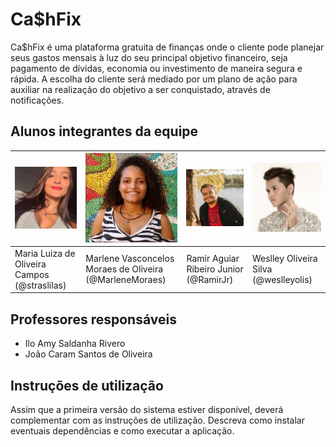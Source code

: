 # Ca$hFix

Ca$hFix é uma plataforma gratuita de finanças onde o cliente pode  planejar seus gastos mensais à luz do seu principal objetivo financeiro, seja pagamento de dívidas, economia ou investimento de maneira segura e rápida. A escolha do cliente será mediado por um plano de ação para  auxiliar na realização do objetivo a ser conquistado, através de  notificações.

## Alunos integrantes da equipe

| <img src=".\img\Maria Luiza.png" width="200px" /> | <img src=".\img\Marlene.jpg" alt="Marlene" width="200px"/>   | <img src=".\img\Ramir.jpg" alt="Ramir" width="200px" /> | <img src=".\img\Weslley.jpg" alt="Weslley" width="200px" /> |
| ------------------------------------------------- | ------------------------------------------------------------ | ------------------------------------------------------- | ----------------------------------------------------------- |
| Maria Luiza de Oliveira Campos <br/>(@straslilas) | Marlene Vasconcelos Moraes de Oliveira<br/> (@MarleneMoraes) | Ramir Aguiar Ribeiro Junior <br/>(@RamirJr)             | Weslley Oliveira Silva <br/>(@weslleyolis)                  |

## Professores responsáveis

* Ilo Amy Saldanha Rivero
* João Caram Santos de Oliveira

## Instruções de utilização

Assim que a primeira versão do sistema estiver disponível, deverá complementar com as instruções de utilização. Descreva como instalar eventuais dependências e como executar a aplicação.